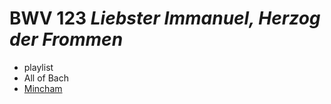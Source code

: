 # BWV 123 *Liebster Immanuel, Herzog der Frommen*

- playlist
- All of Bach
- [Mincham](https://www.jsbachcantatas.com/documents/chapter-33-bwv-123/)
